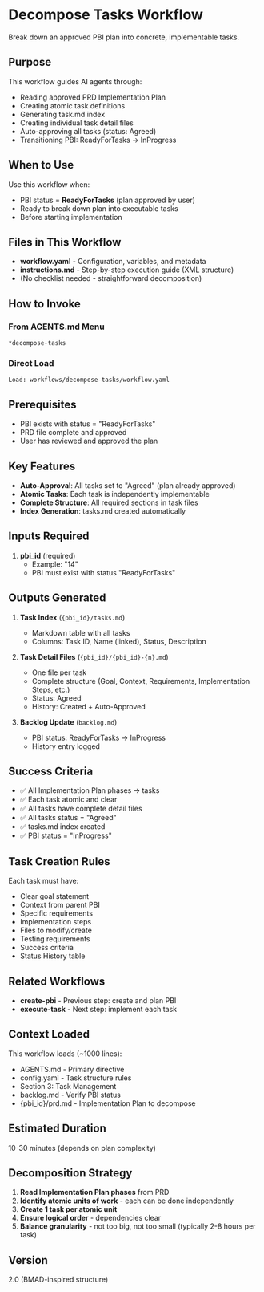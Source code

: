 # Decompose Tasks Workflow

Break down an approved PBI plan into concrete, implementable tasks.

## Purpose

This workflow guides AI agents through:
- Reading approved PRD Implementation Plan
- Creating atomic task definitions
- Generating task.md index
- Creating individual task detail files
- Auto-approving all tasks (status: Agreed)
- Transitioning PBI: ReadyForTasks → InProgress

## When to Use

Use this workflow when:
- PBI status = **ReadyForTasks** (plan approved by user)
- Ready to break down plan into executable tasks
- Before starting implementation

## Files in This Workflow

- **workflow.yaml** - Configuration, variables, and metadata
- **instructions.md** - Step-by-step execution guide (XML structure)
- (No checklist needed - straightforward decomposition)

## How to Invoke

### From AGENTS.md Menu
```
*decompose-tasks
```

### Direct Load
```
Load: workflows/decompose-tasks/workflow.yaml
```

## Prerequisites

- PBI exists with status = "ReadyForTasks"
- PRD file complete and approved
- User has reviewed and approved the plan

## Key Features

- **Auto-Approval**: All tasks set to "Agreed" (plan already approved)
- **Atomic Tasks**: Each task is independently implementable
- **Complete Structure**: All required sections in task files
- **Index Generation**: tasks.md created automatically

## Inputs Required

1. **pbi_id** (required)
   - Example: "14"
   - PBI must exist with status "ReadyForTasks"

## Outputs Generated

1. **Task Index** (`{pbi_id}/tasks.md`)
   - Markdown table with all tasks
   - Columns: Task ID, Name (linked), Status, Description

2. **Task Detail Files** (`{pbi_id}/{pbi_id}-{n}.md`)
   - One file per task
   - Complete structure (Goal, Context, Requirements, Implementation Steps, etc.)
   - Status: Agreed
   - History: Created + Auto-Approved

3. **Backlog Update** (`backlog.md`)
   - PBI status: ReadyForTasks → InProgress
   - History entry logged

## Success Criteria

- ✅ All Implementation Plan phases → tasks
- ✅ Each task atomic and clear
- ✅ All tasks have complete detail files
- ✅ All tasks status = "Agreed"
- ✅ tasks.md index created
- ✅ PBI status = "InProgress"

## Task Creation Rules

Each task must have:
- Clear goal statement
- Context from parent PBI
- Specific requirements
- Implementation steps
- Files to modify/create
- Testing requirements
- Success criteria
- Status History table

## Related Workflows

- **create-pbi** - Previous step: create and plan PBI
- **execute-task** - Next step: implement each task

## Context Loaded

This workflow loads (~1000 lines):
- AGENTS.md - Primary directive
- config.yaml - Task structure rules
- Section 3: Task Management
- backlog.md - Verify PBI status
- {pbi_id}/prd.md - Implementation Plan to decompose

## Estimated Duration

10-30 minutes (depends on plan complexity)

## Decomposition Strategy

1. **Read Implementation Plan phases** from PRD
2. **Identify atomic units of work** - each can be done independently
3. **Create 1 task per atomic unit**
4. **Ensure logical order** - dependencies clear
5. **Balance granularity** - not too big, not too small (typically 2-8 hours per task)

## Version

2.0 (BMAD-inspired structure)

